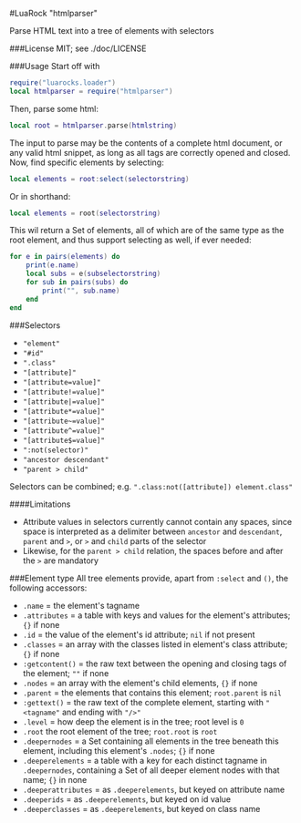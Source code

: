 #LuaRock "htmlparser"

Parse HTML text into a tree of elements with selectors

###License
MIT; see ./doc/LICENSE

###Usage
Start off with
```lua
require("luarocks.loader")
local htmlparser = require("htmlparser")
```
Then, parse some html:
```lua
local root = htmlparser.parse(htmlstring)
```
The input to parse may be the contents of a complete html document, or any valid html snippet, as long as all tags are correctly opened and closed.
Now, find specific elements by selecting:
```lua
local elements = root:select(selectorstring)
```
Or in shorthand:
```lua
local elements = root(selectorstring)
```
This wil return a Set of elements, all of which are of the same type as the root element, and thus support selecting as well, if ever needed:
```lua
for e in pairs(elements) do
	print(e.name)
	local subs = e(subselectorstring)
	for sub in pairs(subs) do
		print("", sub.name)
	end
end
```

###Selectors
- `"element"`
- `"#id"`
- `".class"`
- `"[attribute]"`
- `"[attribute=value]"`
- `"[attribute!=value]"`
- `"[attribute|=value]"`
- `"[attribute*=value]"`
- `"[attribute~=value]"`
- `"[attribute^=value]"`
- `"[attribute$=value]"`
- `":not(selector)"`
- `"ancestor descendant"`
- `"parent > child"`

Selectors can be combined; e.g. `".class:not([attribute]) element.class"`

####Limitations
- Attribute values in selectors currently cannot contain any spaces, since space is interpreted as a delimiter between `ancestor` and `descendant`, `parent` and `>`, or `>` and `child` parts of the selector
- Likewise, for the `parent > child` relation, the spaces before and after the `>` are mandatory

###Element type
All tree elements provide, apart from `:select` and `()`, the following accessors:
- `.name` = the element's tagname
- `.attributes` = a table with keys and values for the element's attributes; `{}` if none
- `.id` = the value of the element's id attribute; `nil` if not present
- `.classes` = an array with the classes listed in element's class attribute; `{}` if none
- `:getcontent()` = the raw text between the opening and closing tags of the element; `""` if none
- `.nodes` = an array with the element's child elements, `{}` if none
- `.parent` = the elements that contains this element; `root.parent` is `nil`
- `:gettext()` = the raw text of the complete element, starting with `"<tagname"` and ending with `"/>"`
- `.level` = how deep the element is in the tree; root level is `0`
- `.root` the root element of the tree; `root.root` is `root`
- `.deepernodes` = a Set containing all elements in the tree beneath this element, including this element's `.nodes`; `{}` if none
- `.deeperelements` = a table with a key for each distinct tagname in `.deepernodes`, containing a Set of all deeper element nodes with that name; `{}` in none
- `.deeperattributes` = as `.deeperelements`, but keyed on attribute name
- `.deeperids` = as `.deeperelements`, but keyed on id value
- `.deeperclasses` = as `.deeperelements`, but keyed on class name
